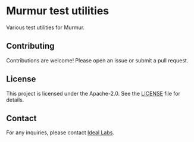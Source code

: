 # Murmur test utilities

Various test utilities for Murmur.

## Contributing

Contributions are welcome! Please open an issue or submit a pull request.

## License

This project is licensed under the Apache-2.0. See the [LICENSE](../LICENSE) file for details.

## Contact

For any inquiries, please contact [Ideal Labs](https://idealabs.network).
